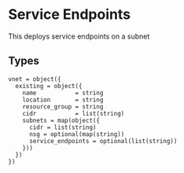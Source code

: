 # Service Endpoints

This deploys service endpoints on a subnet

## Types

```hcl
vnet = object({
  existing = object({
    name           = string
    location       = string
    resource_group = string
    cidr           = list(string)
    subnets = map(object({
      cidr = list(string)
      nsg = optional(map(string))
      service_endpoints = optional(list(string))
    }))
  })
})
```
